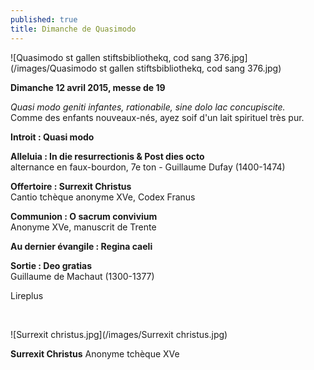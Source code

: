 ```yaml
---
published: true
title: Dimanche de Quasimodo
---
```


![Quasimodo st gallen stiftsbibliothekq, cod sang 376.jpg](/images/Quasimodo st gallen stiftsbibliothekq, cod sang 376.jpg)

**Dimanche 12 avril 2015, messe de 19**  

*Quasi modo geniti infantes, rationabile, sine dolo lac concupiscite.*  
Comme des enfants nouveaux-nés, ayez soif d'un lait spirituel très pur.

**Introit : Quasi modo**  

**Alleluia : In die resurrectionis & Post dies octo**  
alternance en faux-bourdon, 7e ton - Guillaume Dufay (1400-1474)

**Offertoire : Surrexit Christus**  
Cantio tchèque anonyme XVe, Codex Franus

**Communion : O sacrum convivium**  
Anonyme XVe, manuscrit de Trente

**Au dernier évangile : Regina caeli**  

**Sortie : Deo gratias**  
Guillaume de Machaut (1300-1377)

Lireplus

&nbsp;

![Surrexit christus.jpg](/images/Surrexit christus.jpg)

**Surrexit Christus** Anonyme tchèque XVe